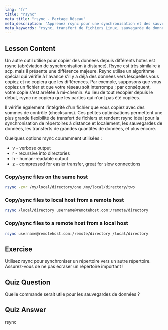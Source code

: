 ```yaml
---
lang: "fr"
title: "rsync"
meta_title: "rsync - Partage Réseau"
meta_description: "Apprenez rsync pour une synchronisation et des sauvegardes de fichiers Linux efficaces. Comprenez le transfert de données à distance et local avec les commandes et options rsync. Améliorez vos compétences Linux !"
meta_keywords: "rsync, transfert de fichiers Linux, sauvegarde de données, synchronisation de fichiers, tutoriel Linux, commandes rsync, débutant, guide"
---
```


## Lesson Content

Un autre outil utilisé pour copier des données depuis différents hôtes est rsync (abréviation de synchronisation à distance). Rsync est très similaire à scp, mais il présente une différence majeure. Rsync utilise un algorithme spécial qui vérifie à l'avance s'il y a déjà des données vers lesquelles vous copiez et ne copiera que les différences. Par exemple, supposons que vous copiez un fichier et que votre réseau soit interrompu ; par conséquent, votre copie s'est arrêtée à mi-chemin. Au lieu de tout recopier depuis le début, rsync ne copiera que les parties qui n'ont pas été copiées.

Il vérifie également l'intégrité d'un fichier que vous copiez avec des sommes de contrôle (checksums). Ces petites optimisations permettent une plus grande flexibilité de transfert de fichiers et rendent rsync idéal pour la synchronisation de répertoires à distance et localement, les sauvegardes de données, les transferts de grandes quantités de données, et plus encore.

Quelques options rsync couramment utilisées :

- v - verbose output
- r - recursive into directories
- h - human-readable output
- z - compressed for easier transfer, great for slow connections

### Copy/sync files on the same host

```bash
rsync -zvr /my/local/directory/one /my/local/directory/two
```

### Copy/sync files to local host from a remote host

```bash
rsync /local/directory username@remotehost.com:/remote/directory
```

### Copy/sync files to a remote host from a local host

```bash
rsync username@remotehost.com:/remote/directory /local/directory
```

## Exercise

Utilisez rsync pour synchroniser un répertoire vers un autre répertoire. Assurez-vous de ne pas écraser un répertoire important !

## Quiz Question

Quelle commande serait utile pour les sauvegardes de données ?

## Quiz Answer

rsync
